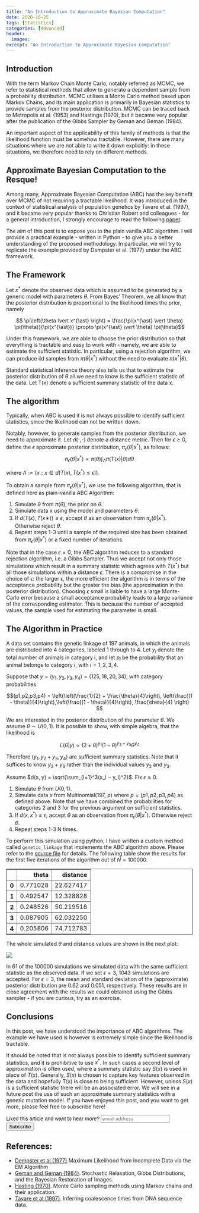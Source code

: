```yaml
---
title: "An Introduction to Approximate Bayesian Computation"
date: 2020-10-25
tags: [Statistics]
categories: [Advanced]
header:
  images:
excerpt: "An Introduction to Approximate Bayesian Computation"
---
```


## Introduction

With the term Markov Chain Monte Carlo, notably referred as MCMC, we refer to statistical methods that allow to generate a dependent sample from a probability distribution. MCMC utilises a Monte Carlo method based upon Markov Chains, and its main application is primarily in Bayesian statistics to provide samples from the posterior distribution. MCMC can be traced back to Metropolis et al. (1953) and Hastings (1970), but it became very popular after the publication of the Gibbs Sampler by Geman and Geman (1984).

An important aspect of the applicability of this family of methods is that the likelihood function must be somehow tractable. However, there are many situations where we are not able to write it down explicitly: in these situations, we therefore need to rely on different methods.


## Approximate Bayesian Computation to the Resque!

Among many, Approximate Bayesian Computation (ABC) has the key benefit over MCMC of not requiring a tractable likelihood. It was introduced in the context of statistical analysis of population genetics by Tavare et al. (1997), and it became very popular thanks to Christian Robert and colleagues - for a general introduction, I strongly encourage to read the following [paper](https://arxiv.org/pdf/1101.5091.pdf).

The aim of this post is to expose you to the plain vanilla ABC algorithm. I will provide a practical example - written in Python - to give you a better understanding of the proposed methodology. In particular, we will try to replicate the example provided by Dempster et al. (1977) under the ABC framework.

## The Framework

Let $x^{\ast}$ denote the observed data which is assumed to be generated by a generic model with parameters $\theta$. From Bayes’ Theorem, we all know that the posterior distribution is proportional to the likelihood times the prior, namely

$$ \pi\left(\theta \vert x^{\ast} \right) = \frac{\pi(x^{\ast} \vert \theta) \pi(\theta)}{\pi(x^{\ast})} \propto \pi(x^{\ast} \vert \theta) \pi(\theta)$$

Under this framework, we are able to choose the prior distribution so that everything is tractable and easy to work with - namely, we are able to estimate the sufficient statistic. In particular, using a rejection algorithm, we can produce iid samples from $\pi\left(\theta \vert x^{\ast}\right)$ without the need to evaluate $\pi\left(x^{\ast} \vert \theta\right)$.

Standard statistical inference theory also tells us that to estimate the posterior distribution of $\theta$ all we need to know is the sufficient statistic of the data.
Let T(x) denote a sufficient summary statistic of the data x.

## The algorithm

Typically, when ABC is used it is not always possible to identify sufficient statistics, since the likelihood can not be written down.

Notably, however, to generate samples from the posterior distribution, we need to approximate it. Let $d(\cdot, \cdot)$ denote a distance metric. Then for $\epsilon \geq 0$, define the $\epsilon$ approximate posterior distribution, $\pi_{\epsilon}\left(\theta \vert x^{\ast}\right)$, as follows:
$$\pi_{\epsilon}\left(\theta \vert x^{\ast}\right) \propto  \pi(\theta) \int_{\Lambda} \pi(T(x) \vert \theta) d\theta$$

where $\Lambda := \left( x: x \in d(T(x), T(x^{\ast}) \leq \epsilon)\right)$.

To obtain a sample from $\pi_{\epsilon}\left(\theta \vert x^{\ast}\right)$, we use the following algorithm, that is defined here as plain-vanilla ABC Algorithm:

1. Simulate $\theta$ from $\pi\left(\theta\right)$, the prior on $\theta$.
2. Simulate data x using the model and parameters $\theta$.
3. If $d(T(x), T(x∗)) \leq \epsilon$, accept $\theta$ as an observation from $\pi_{\epsilon}\left(\theta \vert x^{\ast}\right)$. Otherwise reject $\theta$.
4. Repeat steps 1-3 until a sample of the required size has been obtained from $\pi_{\epsilon}\left(\theta \vert x^{\ast}\right)$ or a fixed number of iterations.

Note that in the case $\epsilon = 0$, the ABC algorithm reduces to a standard rejection algorithm, i.e. a Gibbs Sampler. Thus we accept not only those simulations which result in a summary statistic which agrees with $T(x^{\ast})$ but all those simulations within a distance $\epsilon$. There is a compromise in the choice of $\epsilon$: the larger $\epsilon$, the more efficient the algorithm is in terms of the acceptance probability but the greater the bias (the approximation in the posterior distribution). Choosing $\epsilon$ small is liable to have a large Monte-Carlo error because a small acceptance probability leads to a large variance of the corresponding estimator. This is because the number of accepted values, the sample used for estimating the parameter is small.


## The Algorithm in Practice
A data set contains the genetic linkage of 197 animals, in which the animals are distributed into 4 categories, labeled 1 through to 4. Let $y_i$ denote the total number of animals in category i, and let $p_i$ be the probability that an animal belongs to category i, with $i=1,2,3,4$.

Suppose that
$y = (y_1, y_2, y_3, y_4) = (125, 18, 20, 34)$,
with category probabilities

$$(p1,p2,p3,p4) = \left(\left(\frac{1}{2} + \frac{\theta}{4}\right), \left(\frac{(1 - \theta)}{4}\right),\left(\frac{(1 - \theta)}{4}\right), \frac{\theta}{4} \right) $$

We are interested in the posterior distribution of the parameter $\theta$. We assume $\theta \sim U\left(0,1\right)$. It is possible to show, with simple algebra, that the likelihood is

$$ L\left( \theta \vert y \right) \propto \left(2+\theta\right)^{y_1}\left(1−\theta\right)^{y_2+y_3}\theta^{y_4} $$


Therefore $(y_1, y_2 + y_3, y_4)$ are sufficient summary statistics. Note that it suffices to know $y_2 + y_3$ rather than the individual values $y_2$ and $y_3$.

Assume $d(x, y) = \sqrt{\sum_{i=1}^3(x_i − y_i)^2}$. Fix $\epsilon \geq 0$.
 1. Simulate $\theta$ from $U(0,1)$.
 2. Simulate data $x$ from Multinomial(197, p) where $p = (p1,p2,p3,p4)$ as defined above. Note that we have combined the probabilities for categories 2 and 3 for the previous argument on sufficient statistics.
3. If $d(x, x^{\ast}) \leq \epsilon$, accept $\theta$ as an observation from $\pi_{\epsilon}\left(\theta \vert x^{\ast}\right)$. Otherwise reject $\theta$.
4. Repeat steps 1-3 N times.

To perform this simulation using python, I have written a custom method called `genetic_linkage` that implements the ABC algorithm above. Please refer to the [source file](https://github.com/andreagiussani/miscellaneous/blob/main/the-long-beard-blog/src/2020-10-25-ABC01.ipynb) for details. The following table show the results for the first five iterations of the algorithm out of $N=100000$.

<div>
<style scoped>
    .dataframe tbody tr th:only-of-type {
        vertical-align: middle;
    }

    .dataframe tbody tr th {
        vertical-align: top;
    }

    .dataframe thead th {
        text-align: right;
    }
</style>
<table border="1" class="dataframe">
  <thead>
    <tr style="text-align: right;">
      <th></th>
      <th>theta</th>
      <th>distance</th>
    </tr>
  </thead>
  <tbody>
    <tr>
      <th>0</th>
      <td>0.771028</td>
      <td>22.627417</td>
    </tr>
    <tr>
      <th>1</th>
      <td>0.492547</td>
      <td>12.328828</td>
    </tr>
    <tr>
      <th>2</th>
      <td>0.248526</td>
      <td>50.219518</td>
    </tr>
    <tr>
      <th>3</th>
      <td>0.087905</td>
      <td>62.032250</td>
    </tr>
    <tr>
      <th>4</th>
      <td>0.205806</td>
      <td>74.712783</td>
    </tr>
  </tbody>
</table>
</div>

The whole simulated $\theta$ and distance values are shown in the next plot:

<img src="/the-long-beard-blog/assets/images/2020-10-25-ABC01/output_6_0.png">

In 61 of the 100000 simulations we simulated data with the same sufficient statistic as the observed data. If we set $\epsilon = 3$, 1043 simulations are accepted.
For $\epsilon = 3$, the mean and standard deviation of the (approximate) posterior distribution are 0.62 and 0.051, respectively. These results are in close agreement with the results we could obtained using the Gibbs sampler - if you are curious, try as an exercise.


## Conclusions
In this post, we have understood the importance of ABC algorithms. The example we have used is however is extremely simple since the likelihood is tractable.

It should be noted that is not always possible to identify sufficient summary statistics, and it is prohibitive to use $x^{\ast}$. In such cases a second level of approximation is often used, where a summary statistic say $S(x)$ is used in place of $T(x)$. Generally, $S(x)$ is chosen to capture key features observed in the data and hopefully T(x) is close to being sufficient. However, unless $S(x)$ is a sufficient statistic there will be an associated error. We will see in a future post the use of such an approximate summary statistics with a genetic mutation model. If you have enjoyed this post, and you want to get more, please feel free to subscribe here!

<link href="//cdn-images.mailchimp.com/embedcode/horizontal-slim-10_7.css" rel="stylesheet" type="text/css">
<style type="text/css">
	#mc_embed_signup{background:#fff; clear:left; font:14px Helvetica,Arial,sans-serif; width:100%;}
</style>
<div id="mc_embed_signup">
<form action="https://gmail.us2.list-manage.com/subscribe/post?u=0a003d5386620fdad15de4fe3&amp;id=fbf804f6c2" method="post" id="mc-embedded-subscribe-form" name="mc-embedded-subscribe-form" class="validate" target="_blank" novalidate>
    <div id="mc_embed_signup_scroll">
	<label for="mce-EMAIL">Liked this article and want to hear more?</label>
	<input type="email" value="" name="EMAIL" class="email" id="mce-EMAIL" placeholder="email address" required>
    <div style="position: absolute; left: -5000px;" aria-hidden="true"><input type="text" name="b_92fe86c389878585bc87837e8_50543deff9" tabindex="-1" value=""></div>
    <div class="clear"><input type="submit" value="Subscribe" name="subscribe" id="mc-embedded-subscribe" class="button"></div>
    </div>
</form>
</div>


## References:
* [Dempster et al (1977)](https://www.ece.iastate.edu/~namrata/EE527_Spring08/Dempster77.pdf).Maximum Likelihood from Incomplete Data via the EM Algorithm
* [Geman and Geman (1984)](http://www.dam.brown.edu/people/documents/stochasticrelaxation.pdf). Stochastic Relaxation, Gibbs Distributions, and the Bayesian Restoration of Images.
* [Hasting (1970)](http://appliedmaths.sun.ac.za/~htouchette/markovcourse/1970_monte%20carlo%20sampling%20methods%20using0.pdf). Monte Carlo sampling methods using Markov chains and their application.
* [Tavare et al (1997)](https://www.genetics.org/content/genetics/145/2/505.full.pdf). Inferring coalescence times from DNA sequence data.
